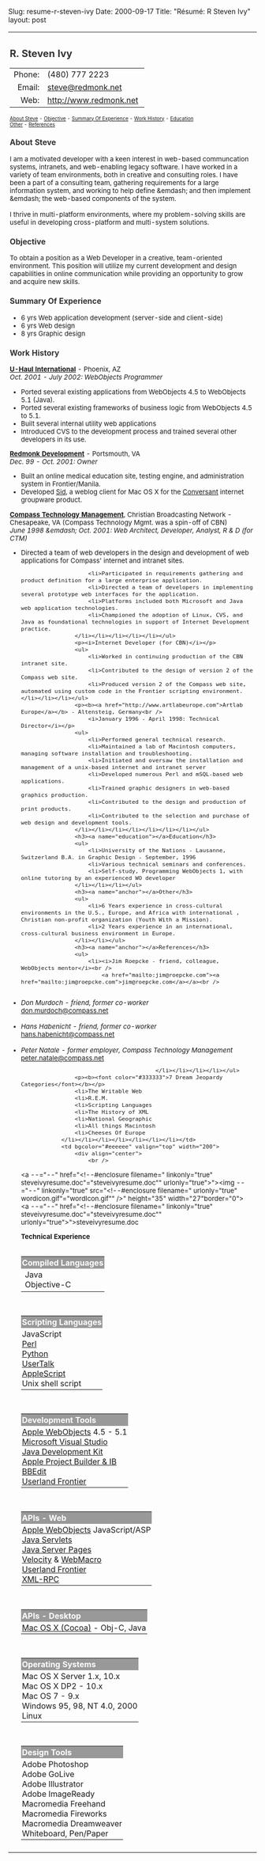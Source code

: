 Slug: resume-r-steven-ivy
Date: 2000-09-17
Title: "R&eacute;sum&eacute;: R Steven Ivy"
layout: post

<style media="screen" type="text/css">&lt;!--
.skillTable     { font-size: smaller; font-family: &quot;Lucida Grande&quot;, Arial; border: black }
.content  { font-size: smaller; font-family: &quot;Lucida Grande&quot;; padding: 3px 5px 3px 3px }
.skillHeader     { color: #fff; background-color: #999; padding: 2px }
.skillCell  { padding: 2px }
body { font-family: &quot;Lucida Grande&quot; }
h3 { color: #333 }
--&gt;</style>

<table border="0" cellpadding="0" cellspacing="2" width="98%">
				<tr>
				<td align="left" class="content" valign="top">
					<h2><font color="#333333">R. Steven Ivy</font></h2>
					<table border="0" cellpadding="0" cellspacing="2" width="300">
						<tr>
							<td align="right" valign="middle" width="25%">Phone:</td>
							<td align="left" valign="middle" width="75%">(480) 777 2223</td>
						</tr>
						<tr>
							<td align="right" valign="middle" width="25%">Email:</td>
							<td align="left" valign="middle" width="75%"><a href="mailto:steve@redmonk.net"><a href="mailto:steve@redmonk.net">steve@redmonk.net</a></a></td>
						</tr>
						<tr>
							<td align="right" valign="middle" width="25%">Web:</td>
							<td align="left" valign="middle" width="75%"><a href="http://www.redmonk.net"><a href="http://www.redmonk.net">http://www.redmonk.net</a></a></td>
						</tr>
					</table>
					<p><font size="-2"><a href="#about">About Steve</a> - <a href="#objective">Objective</a> - <a href="#summary">Summary Of Experience</a> - <a href="#workhistory">Work History</a> - <a href="#education">Education</a><br />
							<a href="#anchor">Other</a> - <a href="online.html#anchor">References</a></font></p>
					<h3><a name="about"></a>About Steve</h3>
					I am a motivated developer with a keen interest in web-based communcation systems, intranets, and web-enabling legacy software. I have worked in a variety of team environments, both in creative and consulting roles. I have been a part of a consulting team, gathering requirements for a large information system, and working to help define &emdash; and then implement &emdash; the web-based components of the system.<br />
					<br />
					I thrive in multi-platform environments, where my problem-solving skills are useful in developing cross-platform and multi-system solutions.<br />
					<h3><a name="objective"></a>Objective</h3>
					To obtain a position as a Web Developer in a creative, team-oriented environment. This position will utilize my current development and design capabilities in online communication while providing an opportunity to grow and acquire new skills.
					<h3><a name="summary"></a>Summary Of Experience</h3>
					<ul>
						<li>6 yrs Web application development (server-side and client-side)
						<li>6 yrs Web design
						<li>8 yrs Graphic design
					</li></li></li></ul>
					<h3><a name="workhistory"></a>Work History</h3>
					<p><b><a href="http://www.uhaul.com">U-Haul International</a></b> - Phoenix, AZ<br />
						<i>Oct. 2001 - July 2002: WebObjects Programmer</i></p>
					<ul>
						<li>Ported several existing applications from WebObjects 4.5 to WebObjects 5.1 (Java).
						<li>Ported several existing frameworks of business logic from WebObjects 4.5 to 5.1.
						<li>Built several internal utility web applications
						<li>Introduced CVS to the development process and trained several other developers in its use.
					</li></li></li></li></ul>
					<p><b><a href="http://www.redmonk.net">Redmonk Development</a></b> - Portsmouth, VA<br />
						<i>Dec. 99 - Oct. 2001: Owner</i></p>
					<ul>
						<li>Built an online medical education site, testing engine, and administration system in Frontier/Manila.
						<li>Developed <a href="http://sid.redmonk.net">Sid</a>,  a weblog client for Mac OS X for the <a href="http://conversant.macrobyte.net/">Conversant</a> internet groupware product.
					</li></li></ul>
					<p><b><a href="http://www.compass.net/">Compass Technology Management</a></b>, Christian Broadcasting Network - Chesapeake, VA (Compass Technology Mgmt. was a spin-off of CBN)<br />
						<i>June 1998 &emdash; Oct. 2001: Web Architect, Developer, Analyst, R &amp; D (for CTM)</i></p>
					<ul>
						<li>Directed a team of web developers in the design and development of web applications for Compass&#39; internet and intranet sites.

						<li>Participated in requirements gathering and product definition for a large enterprise application.
						<li>Directed a team of developers in implementing several prototype web interfaces for the application.
						<li>Platforms included both Microsoft and Java web application technologies.
						<li>Championed the adoption of Linux, CVS, and Java as foundational technologies in support of Internet Development practice.
					</li></li></li></li></li></ul>
					<p><i>Internet Developer (for CBN)</i></p>
					<ul>
						<li>Worked in continuing production of the CBN intranet site.
						<li>Contributed to the design of version 2 of the Compass web site.
						<li>Produced version 2 of the Compass web site, automated using custom code in the Frontier scripting environment.					</li></li></li></ul>
					<p><b><a href="http://www.artlabeurope.com">Artlab Europe</a></b> - Altensteig, Germany<br />
						<i>January 1996 - April 1998: Technical Director</i></p>
					<ul>
						<li>Performed general technical research.
						<li>Maintained a lab of Macintosh computers, managing software installation and troubleshooting.
						<li>Initiated and oversaw the installation and management of a unix-based internet and intranet server
						<li>Developed numerous Perl and mSQL-based web applications.
						<li>Trained graphic designers in web-based graphics production.
						<li>Contributed to the design and production of print products.
						<li>Contributed to the selection and purchase of web design and development tools.
					</li></li></li></li></li></li></li></ul>
					<h3><a name="education"></a>Education</h3>
					<ul>
						<li>University of the Nations - Lausanne, Switzerland B.A. in Graphic Design - September, 1996
						<li>Various technical seminars and conferences.
						<li>Self-study, Programming WebObjects 1, with online tutoring by an experienced WO developer
					</li></li></li></ul>
					<h3><a name="anchor"></a>Other</h3>
					<ul>
						<li>6 Years experience in cross-cultural environments in the U.S., Europe, and Africa with international , Christian non-profit organization (Youth With a Mission).
						<li>2 Years experience in an international, cross-cultural business environment in Europe.
					</li></li></ul>
					<h3><a name="anchor"></a>References</h3>
					<ul>
						<li><i>Jim Roepcke - friend, colleague, WebObjects mentor</i><br />
							<a href="mailto:jim@roepcke.com"><a href="mailto:jim@roepcke.com">jim@roepcke.com</a></a><br />
<br />
												<li><i>Don Murdoch - friend, former co-worker</i><br />
							<a href="mailto:don.murdoch@compass.net"><a href="mailto:don.murdoch@compass.net">don.murdoch@compass.net</a></a><br />
<br />
												<li><i>Hans Habenicht - friend, former co-worker</i><br />
							<a href="mailto:hans.habenicht@compass.net"><a href="mailto:hans.habenicht@compass.net">hans.habenicht@compass.net</a></a><br />	<br />
												<li><i>Peter Natale - former employer, Compass Technology Management</i><br />
							<a href="mailto:peter.natale@compass.net"><a href="mailto:peter.natale@compass.net">peter.natale@compass.net</a></a>


											</li></li></li></li></ul>
					<p><b><font color="#333333">7 Dream Jeopardy Categories</font></b></p>
					<li>The Writable Web
					<li>R.E.M.
					<li>Scripting Languages
					<li>The History of XML
					<li>National Geographic
					<li>All things Macintosh
					<li>Cheeses Of Europe
				</li></li></li></li></li></li></li></td>
				<td bgcolor="#eeeeee" valign="top" width="200">
					<div align="center">
						<br />
<a --="--" href="&lt;!--#enclosure filename=" linkonly="true" steveivyresume.doc"="steveivyresume.doc&quot;" urlonly="true">&quot;&gt;<img --="--" linkonly="true" src="&lt;!--#enclosure filename=" urlonly="true" wordicon.gif"="wordIcon.gif&quot;" />&quot; height=&quot;35&quot; width=&quot;27&quot;border=&quot;0&quot;&gt;</a>
<br />
<a --="--" href="&lt;!--#enclosure filename=" linkonly="true" steveivyresume.doc"="steveivyresume.doc&quot;" urlonly="true">&quot;&gt;steveivyresume.doc</a>
<p>
						<b>Technical Experience<br />
							<br />
						</b></p></div>
					<table align="center" border="0" cellpadding="0" cellspacing="2" class="skillTable" width="180">
								<tr>
									<td class="skillHeader"><b>Compiled Languages</b></td>
								</tr>
								<tr class="skillCell">
									<td>Java<br />
										Objective-C</td>
								</tr>
							</table>
					<br />
					<table align="center" border="0" cellpadding="0" cellspacing="2" class="skillTable" width="180">
								<tr>
									<td class="skillHeader"><b>Scripting Languages</b></td>
								</tr>
								<tr>
									<td class="skillCell">JavaScript<br />
								<a href="http://www.perl.org">
										Perl</a><br />
								<a href="http://www.python.org">
										Python</a><br />
								<a href="http://www.userland.com">
										UserTalk</a><br />
								<a href="http://www.apple.com/applescript">
										AppleScript</a><br />
																		Unix shell script</td>
								</tr>
							</table>
					<br />
					<table align="center" border="0" cellpadding="0" cellspacing="2" class="skillTable" width="180">
								<tr>
									<td class="skillHeader"><b>Development Tools</b></td>
								</tr>
								<tr>
									<td class="skillCell"><a href="http://www.apple.com/webobjects">Apple WebObjects</a> 4.5 - 5.1<br />
								<a href="http://msdn.microsoft.com/vstudio/">
										Microsoft Visual Studio</a><br />
								<a href="http://java.sun.com/">Java Development Kit</a><br />
								<a href="http://developer.apple.com/tools/projectbuilder/">Apple Project Builder &amp; IB</a><br />
								<a href="http://www.barebones.com/">BBEdit</a><br />
								<a href="http://frontier.userland.com">Userland Frontier</a></td>
								</tr>
							</table>
					<br />
					<table align="center" border="0" cellpadding="0" cellspacing="2" class="skillTable" width="180">
						<tr>
							<td class="skillHeader"><b>APIs - Web</b></td>
						</tr>
						<tr>
							<td class="skillCell"><a href="http://www.apple.com/webobjects">Apple WebObjects</a> JavaScript/ASP<br />
								<a href="http://java.sun.com/products/jsp/">Java Servlets<br />
									Java Server Pages<br />
								</a><a href="http://jakarta.apache.org/velocity/">Velocity</a> &amp; <a href="http://www.webmacro.org/">WebMacro</a><br />
								<a href="http://frontier.userland.com">Userland Frontier<br />
								</a><a href="http://www.xmlrpc.com">XML-RPC</a></td>
						</tr>
					</table>
					<br />
					<table align="center" border="0" cellpadding="0" cellspacing="2" class="skillTable" width="180">
						<tr>
							<td class="skillHeader"><b>APIs - Desktop</b></td>
						</tr>
						<tr>
							<td class="skillCell"><a href="http://developer.apple.com/cocoa/">Mac OS X (Cocoa)</a>  - Obj-C, Java</td>
						</tr>
					</table>
					<br />
					<table align="center" border="0" cellpadding="0" cellspacing="2" class="skillTable" width="180">
						<tr>
							<td class="skillHeader"><b>Operating Systems</b></td>
						</tr>
						<tr>
							<td class="skillCell">Mac OS X Server 1.x, 10.x<br />
								Mac OS X DP2 - 10.x<br />
																Mac OS 7 - 9.x<br />
								Windows 95, 98, NT 4.0, 2000<br />
								Linux</td>
						</tr>
					</table>
					<br />
					<table align="center" border="0" cellpadding="0" cellspacing="2" class="skillTable" width="180">
						<tr>
							<td class="skillHeader"><b>Design Tools</b></td>
						</tr>
						<tr>
							<td class="skillCell">Adobe Photoshop<br />
								Adobe GoLive<br />
								Adobe Illustrator<br />
								Adobe ImageReady<br />
								Macromedia Freehand<br />
								Macromedia Fireworks<br />
								Macromedia Dreamweaver<br />
								Whiteboard, Pen/Paper<br />
							</td>
						</tr>
					</table>
					<h3></h3>
				</td>
			</tr>
			</table>
